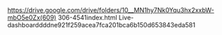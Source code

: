 https://drive.google.com/drive/folders/10__MN1hy7Nk0Yqu3hx2xxbW-mbO5e0Zx(609) 306-4541index.html Live-dashboarddddne921f259acea7fca201bca6b150d653843eda581
